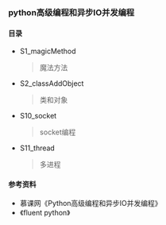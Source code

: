 ### python高级编程和异步IO并发编程



#### 目录

* S1_magicMethod
    > 魔法方法
    
* S2_classAddObject
    > 类和对象
    
* S10_socket
    > socket编程
 
* S11_thread
    > 多进程
    
    
#### 参考资料

* 慕课网《Python高级编程和异步IO并发编程》
* 《fluent python》